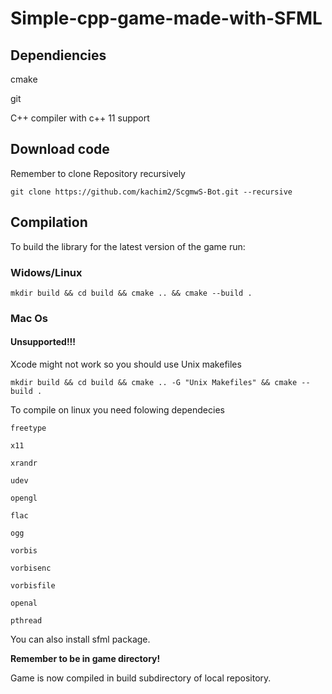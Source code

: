 # Simple-cpp-game-made-with-SFML

## Dependiencies

cmake

git

C++ compiler with c++ 11 support

## Download code
Remember to clone Repository recursively

``` git clone https://github.com/kachim2/ScgmwS-Bot.git --recursive ```
## Compilation
To build the library for the latest version of the game run:
### Widows/Linux
``` mkdir build && cd build && cmake .. && cmake --build . ```


### Mac Os
#### Unsupported!!!
Xcode might not work so you should use Unix makefiles

``` mkdir build && cd build && cmake .. -G "Unix Makefiles" && cmake --build . ```

To compile on linux you need folowing dependecies

    freetype
    
    x11
    
    xrandr
    
    udev
    
    opengl
    
    flac
    
    ogg
    
    vorbis
    
    vorbisenc
    
    vorbisfile
    
    openal
    
    pthread

 You can also install sfml package.




**Remember to be in game directory!**

Game is now compiled in build subdirectory of local repository.

